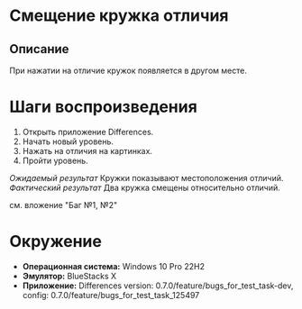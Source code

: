 # Смещение кружка отличия

## Описание
При нажатии на отличие кружок появляется в другом месте.

# Шаги воспроизведения
1. Открыть приложение Differences.
2. Начать новый уровень.
3. Нажать на отличия на картинках.
4. Пройти уровень.
   
*Ожидаемый результат* Кружки показывают местоположения отличий.
*Фактический результат* Два кружка смещены относительно отличий.

см. вложение "Баг №1, №2"

# Окружение
* **Операционная система:** Windows 10 Pro 22H2
* **Эмулятор:** BlueStacks X
* **Приложение:** Differences version: 0.7.0/feature/bugs_for_test_task-dev, config: 0.7.0/feature/bugs_for_test_task_125497